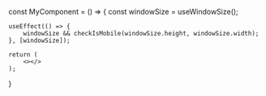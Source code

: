 const MyComponent = () => {
	const windowSize = useWindowSize();

	useEffect(() => {
		windowSize && checkIsMobile(windowSize.height, windowSize.width);
	}, [windowSize]);

	return (
		<></>
	);
}
